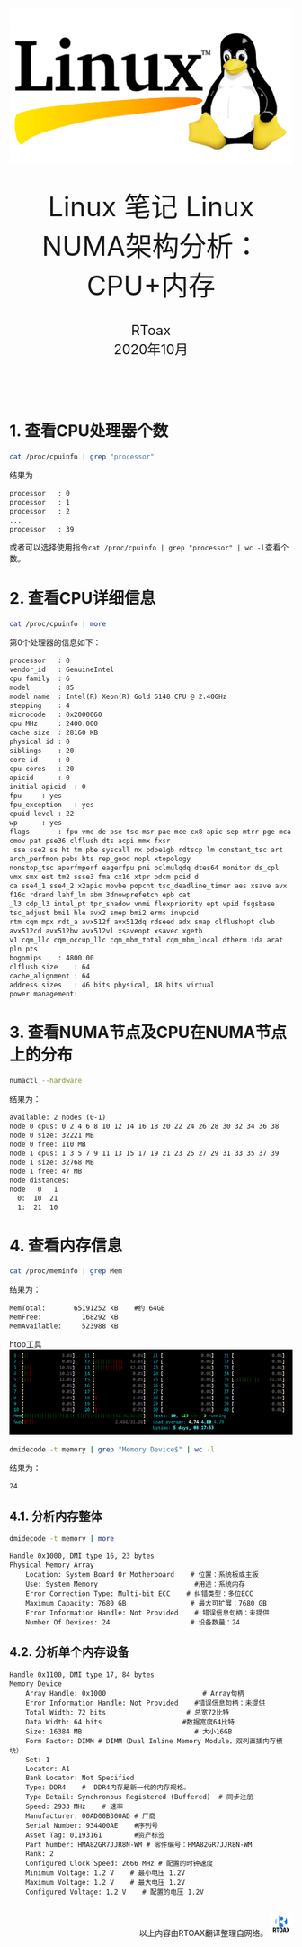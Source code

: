 <div align=center>
	<img src="_v_images/20200915124435478_1737.jpg" width="600"> 
</div>
<br/>
<br/>

<center><font size='20'>Linux 笔记 Linux NUMA架构分析：CPU+内存</font></center>
<br/>
<br/>
<center><font size='5'>RToax</font></center>
<center><font size='5'>2020年10月</font></center>
<br/>
<br/>
<br/>
<br/>

# 1. 查看CPU处理器个数

```bash
cat /proc/cpuinfo | grep "processor" 
```
结果为
```
processor	: 0
processor	: 1
processor	: 2
...
processor	: 39
```
或者可以选择使用指令`cat /proc/cpuinfo | grep "processor" | wc -l`查看个数。

# 2. 查看CPU详细信息
```bash
cat /proc/cpuinfo | more
```
第0个处理器的信息如下：
```
processor	: 0
vendor_id	: GenuineIntel
cpu family	: 6
model		: 85
model name	: Intel(R) Xeon(R) Gold 6148 CPU @ 2.40GHz
stepping	: 4
microcode	: 0x2000060
cpu MHz		: 2400.000
cache size	: 28160 KB
physical id	: 0
siblings	: 20
core id		: 0
cpu cores	: 20
apicid		: 0
initial apicid	: 0
fpu		: yes
fpu_exception	: yes
cpuid level	: 22
wp		: yes
flags		: fpu vme de pse tsc msr pae mce cx8 apic sep mtrr pge mca cmov pat pse36 clflush dts acpi mmx fxsr
 sse sse2 ss ht tm pbe syscall nx pdpe1gb rdtscp lm constant_tsc art arch_perfmon pebs bts rep_good nopl xtopology 
nonstop_tsc aperfmperf eagerfpu pni pclmulqdq dtes64 monitor ds_cpl vmx smx est tm2 ssse3 fma cx16 xtpr pdcm pcid d
ca sse4_1 sse4_2 x2apic movbe popcnt tsc_deadline_timer aes xsave avx f16c rdrand lahf_lm abm 3dnowprefetch epb cat
_l3 cdp_l3 intel_pt tpr_shadow vnmi flexpriority ept vpid fsgsbase tsc_adjust bmi1 hle avx2 smep bmi2 erms invpcid 
rtm cqm mpx rdt_a avx512f avx512dq rdseed adx smap clflushopt clwb avx512cd avx512bw avx512vl xsaveopt xsavec xgetb
v1 cqm_llc cqm_occup_llc cqm_mbm_total cqm_mbm_local dtherm ida arat pln pts
bogomips	: 4800.00
clflush size	: 64
cache_alignment	: 64
address sizes	: 46 bits physical, 48 bits virtual
power management:
```



# 3. 查看NUMA节点及CPU在NUMA节点上的分布
```bash
numactl --hardware
```
结果为：
```
available: 2 nodes (0-1)
node 0 cpus: 0 2 4 6 8 10 12 14 16 18 20 22 24 26 28 30 32 34 36 38
node 0 size: 32221 MB
node 0 free: 110 MB
node 1 cpus: 1 3 5 7 9 11 13 15 17 19 21 23 25 27 29 31 33 35 37 39
node 1 size: 32768 MB
node 1 free: 47 MB
node distances:
node   0   1 
  0:  10  21 
  1:  21  10 
```


# 4. 查看内存信息
```bash
cat /proc/meminfo | grep Mem
```
结果为：
```
MemTotal:       65191252 kB    #约 64GB
MemFree:          168292 kB
MemAvailable:     523988 kB
```

htop工具
![](_v_images/20201015181134601_13663.png)

```bash
dmidecode -t memory | grep "Memory Device$" | wc -l
```
结果为：
```
24
```
## 4.1. 分析内存整体
```bash
dmidecode -t memory | more
```

```
Handle 0x1000, DMI type 16, 23 bytes
Physical Memory Array
	Location: System Board Or Motherboard    # 位置：系统板或主板
	Use: System Memory                        #用途：系统内存
	Error Correction Type: Multi-bit ECC    # 纠错类型：多位ECC
	Maximum Capacity: 7680 GB                # 最大可扩展：7680 GB
	Error Information Handle: Not Provided    # 错误信息句柄：未提供
	Number Of Devices: 24                    # 设备数量：24
```
## 4.2. 分析单个内存设备
```
Handle 0x1100, DMI type 17, 84 bytes
Memory Device
	Array Handle: 0x1000                        # Array句柄
	Error Information Handle: Not Provided    #错误信息句柄：未提供
	Total Width: 72 bits                    # 总宽72比特
	Data Width: 64 bits                    #数据宽度64比特
	Size: 16384 MB                            # 大小16GB
	Form Factor: DIMM # DIMM（Dual Inline Memory Module，双列直插内存模块）
	Set: 1
	Locator: A1
	Bank Locator: Not Specified
	Type: DDR4    #  DDR4内存是新一代的内存规格。
	Type Detail: Synchronous Registered (Buffered)  # 同步注册
	Speed: 2933 MHz    # 速率
	Manufacturer: 00AD00B300AD # 厂商
	Serial Number: 934400AE    #序列号
	Asset Tag: 01193161        #资产标签
	Part Number: HMA82GR7JJR8N-WM # 零件编号：HMA82GR7JJR8N-WM
	Rank: 2
	Configured Clock Speed: 2666 MHz # 配置的时钟速度
	Minimum Voltage: 1.2 V    # 最小电压 1.2V
	Maximum Voltage: 1.2 V    # 最大电压 1.2V
	Configured Voltage: 1.2 V    # 配置的电压 1.2V
```




















<br/>
<div align=right>以上内容由RTOAX翻译整理自网络。
	<img src="_v_images/20200915124533834_25268.jpg" width="40"> 
</div>